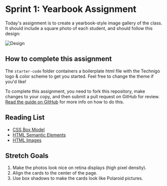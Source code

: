 # Sprint 1: Yearbook Assignment

Today's assignment is to create a yearbook-style image gallery of the class. It should include a square photo of each student, and should follow this design:

![Design](https://github.com/Technigo/assignment-1-yearbook/blob/master/design.png)

## How to complete this assignment

The `starter-code` folder containers a boilerplate html file with the Technigo logo & color scheme to get you started. Feel free to change the theme if you'd like!

To complete this assignment, you need to fork this repository, make changes to your copy, and then submit a pull request on GitHub for review. [Read the guide on GitHub](https://guides.github.com/activities/forking/) for more info on how to do this.

## Reading List

* [CSS Box Model](https://www.w3schools.com/css/css_boxmodel.asp)
* [HTML Semantic Elements](https://www.w3schools.com/html/html5_semantic_elements.asp)
* [HTML Images](https://www.w3schools.com/html/html_images.asp)

## Stretch Goals

1. Make the photos look nice on retina displays (high pixel density).
1. Align the cards to the center of the page.
1. Use box shadows to make the cards look like Polaroid pictures.
